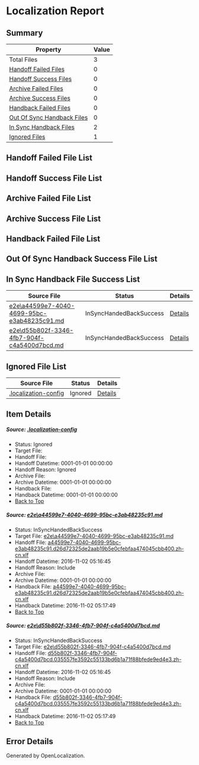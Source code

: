 # <a name='report-top'></a> Localization Report

## Summary
 Property | Value 
 -------- | ----- 
 Total Files | 3
[ Handoff Failed Files ](#handoff-failed-list)| 0
[ Handoff Success Files ](#handoff-success-list)| 0
[ Archive Failed Files ](#archive-failed-list)| 0
[ Archive Success Files ](#archive-success-list)| 0
[ Handback Failed Files ](#handback-failed-list)| 0
[ Out Of Sync Handback Files ](#outofsync-handback-success-list)| 0
[ In Sync Handback Files ](#insync-handback-success-list)| 2
[ Ignored Files ](#ignored-list)| 1

## <a name='handoff-failed-list'></a> Handoff Failed File List

## <a name='handoff-success-list'></a> Handoff Success File List

## <a name='archive-failed-list'></a> Archive Failed File List

## <a name='archive-success-list'></a> Archive Success File List

## <a name='handback-failed-list'></a> Handback Failed File List

## <a name='outofsync-handback-success-list'></a> Out Of Sync Handback Success File List

## <a name='insync-handback-success-list'></a> In Sync Handback File Success List
 Source File | Status | Details 
 ----------- | ------ | ------- 
 [e2e\a44599e7-4040-4699-95bc-e3ab48235c91.md](https://github.com/OpenLocalizationTestOrg/ol-test0/blob/bc90dc50159feed881f0961d1a7dea995005bb7c/e2e/a44599e7-4040-4699-95bc-e3ab48235c91.md) | InSyncHandedBackSuccess | [Details](#855494017b5ca496e90cf08bbd20bf64ee93ef5e1)
 [e2e\d55b802f-3346-4fb7-904f-c4a5400d7bcd.md](https://github.com/OpenLocalizationTestOrg/ol-test0/blob/19359c72d7d05967dd2186bb1a8bd89be9462f40/e2e/d55b802f-3346-4fb7-904f-c4a5400d7bcd.md) | InSyncHandedBackSuccess | [Details](#d6dbfba9ab5728a57c13b1a15bf9f15676228eef2)

## <a name='ignored-list'></a> Ignored File List
 Source File | Status | Details 
 ----------- | ------ | ------- 
 [.localization-config](https://github.com/OpenLocalizationTestOrg/ol-test0/blob/bc90dc50159feed881f0961d1a7dea995005bb7c/.localization-config) | Ignored | [Details](#c268a05ecaa7ec85942ed632c29928ee5bd6da8d0)

## Item Details
##### <a name='c268a05ecaa7ec85942ed632c29928ee5bd6da8d0'></a> Source: [.localization-config](https://github.com/OpenLocalizationTestOrg/ol-test0/blob/bc90dc50159feed881f0961d1a7dea995005bb7c/.localization-config)
* Status: Ignored
* Target File: 
* Handoff File: 
* Handoff Datetime: 0001-01-01 00:00:00
* Handoff Reason: Ignored
* Archive File: 
* Archive Datetime: 0001-01-01 00:00:00
* Handback File: 
* Handback Datetime: 0001-01-01 00:00:00
* [Back to Top](#report-top)

##### <a name='855494017b5ca496e90cf08bbd20bf64ee93ef5e1'></a> Source: [e2e\a44599e7-4040-4699-95bc-e3ab48235c91.md](https://github.com/OpenLocalizationTestOrg/ol-test0/blob/bc90dc50159feed881f0961d1a7dea995005bb7c/e2e/a44599e7-4040-4699-95bc-e3ab48235c91.md)
* Status: InSyncHandedBackSuccess
* Target File: [e2e\a44599e7-4040-4699-95bc-e3ab48235c91.md](https://github.com/OpenLocalizationTestOrg/ol-test0-zhcn/blob/8bf038294ba8764082f4c7948607e5412f830af0/e2e/a44599e7-4040-4699-95bc-e3ab48235c91.md)
* Handoff File: [a44599e7-4040-4699-95bc-e3ab48235c91.d26d72325de2aab19b5e0cfebfaa474045cbb400.zh-cn.xlf](https://github.com/OpenLocalizationTestOrg/ol-test0-handoff/blob/78a0092ae30e9d0778d9f58aaa646dbb78db6d02/ol-handoff/OpenLocalizationTestOrg/ol-test0-zhcn/yufeih/mt/a44599e7-4040-4699-95bc-e3ab48235c91.d26d72325de2aab19b5e0cfebfaa474045cbb400.zh-cn.xlf)
* Handoff Datetime: 2016-11-02 05:16:45
* Handoff Reason: Include
* Archive File: 
* Archive Datetime: 0001-01-01 00:00:00
* Handback File: [a44599e7-4040-4699-95bc-e3ab48235c91.d26d72325de2aab19b5e0cfebfaa474045cbb400.zh-cn.xlf](https://github.com/OpenLocalizationTestOrg/ol-test0-handback/blob/05d181c451119774bef4a3ebd1769833d4857d45/ol-handback/OpenLocalizationTestOrg/ol-test0-zhcn/yufeih/mt/a44599e7-4040-4699-95bc-e3ab48235c91.d26d72325de2aab19b5e0cfebfaa474045cbb400.zh-cn.xlf)
* Handback Datetime: 2016-11-02 05:17:49
* [Back to Top](#report-top)

##### <a name='d6dbfba9ab5728a57c13b1a15bf9f15676228eef2'></a> Source: [e2e\d55b802f-3346-4fb7-904f-c4a5400d7bcd.md](https://github.com/OpenLocalizationTestOrg/ol-test0/blob/19359c72d7d05967dd2186bb1a8bd89be9462f40/e2e/d55b802f-3346-4fb7-904f-c4a5400d7bcd.md)
* Status: InSyncHandedBackSuccess
* Target File: [e2e\d55b802f-3346-4fb7-904f-c4a5400d7bcd.md](https://github.com/OpenLocalizationTestOrg/ol-test0-zhcn/blob/8bf038294ba8764082f4c7948607e5412f830af0/e2e/d55b802f-3346-4fb7-904f-c4a5400d7bcd.md)
* Handoff File: [d55b802f-3346-4fb7-904f-c4a5400d7bcd.035557fe3592c55133bd6b1a71f88bfede9ed4e3.zh-cn.xlf](https://github.com/OpenLocalizationTestOrg/ol-test0-handoff/blob/78a0092ae30e9d0778d9f58aaa646dbb78db6d02/ol-handoff/OpenLocalizationTestOrg/ol-test0-zhcn/yufeih/mt/d55b802f-3346-4fb7-904f-c4a5400d7bcd.035557fe3592c55133bd6b1a71f88bfede9ed4e3.zh-cn.xlf)
* Handoff Datetime: 2016-11-02 05:16:45
* Handoff Reason: Include
* Archive File: 
* Archive Datetime: 0001-01-01 00:00:00
* Handback File: [d55b802f-3346-4fb7-904f-c4a5400d7bcd.035557fe3592c55133bd6b1a71f88bfede9ed4e3.zh-cn.xlf](https://github.com/OpenLocalizationTestOrg/ol-test0-handback/blob/05d181c451119774bef4a3ebd1769833d4857d45/ol-handback/OpenLocalizationTestOrg/ol-test0-zhcn/yufeih/mt/d55b802f-3346-4fb7-904f-c4a5400d7bcd.035557fe3592c55133bd6b1a71f88bfede9ed4e3.zh-cn.xlf)
* Handback Datetime: 2016-11-02 05:17:49
* [Back to Top](#report-top)


## Error Details

Generated by OpenLocalization.
